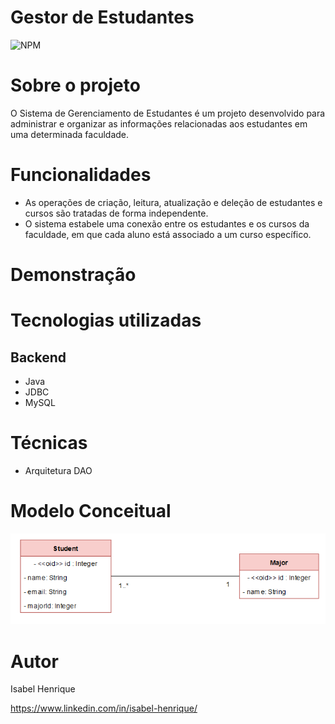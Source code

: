# Gestor de Estudantes

![NPM](https://img.shields.io/npm/l/react)

# Sobre o projeto

O Sistema de Gerenciamento de Estudantes é um projeto desenvolvido para administrar e organizar as informações relacionadas aos estudantes em uma determinada faculdade.

# Funcionalidades

- As operações de criação, leitura, atualização e deleção de estudantes e cursos são tratadas de forma independente.
- O sistema estabele uma conexão entre os estudantes e os cursos da faculdade, em que cada aluno está associado a um curso específico.

# Demonstração

# Tecnologias utilizadas

## Backend

- Java
- JDBC
- MySQL

# Técnicas
- Arquitetura DAO

# Modelo Conceitual
![diagrama](/assets/uml.png)

# Autor

Isabel Henrique

https://www.linkedin.com/in/isabel-henrique/
